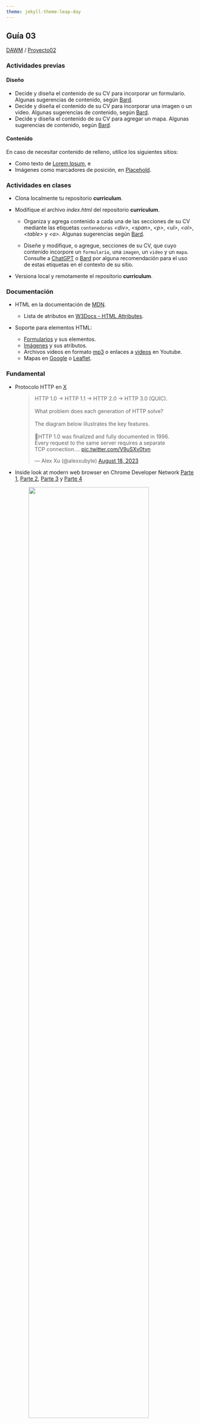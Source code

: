 ```yaml
---
theme: jekyll-theme-leap-day
---
```


## Guía 03

[DAWM](/DAWM/) / [Proyecto02](/DAWM/proyectos/2023/proyecto02)

### Actividades previas

#### Diseño

* Decide y diseña el contenido de su CV para incorporar un formulario. Algunas sugerencias de contenido, según [Bard](bard/guia03-bard01.pdf).
* Decide y diseña el contenido de su CV para incorporar una imagen o un video. Algunas sugerencias de contenido, según [Bard](bard/guia03-bard02.pdf).
* Decide y diseña el contenido de su CV para agregar un mapa. Algunas sugerencias de contenido, según [Bard](bard/guia03-bard03.pdf).

#### Contenido

En caso de necesitar contenido de relleno, utilice los siguientes sitios:

* Como texto de [Lorem Ipsum](https://www.lipsum.com/), e
* Imágenes como marcadores de posición, en [Placehold](https://placehold.co/).

### Actividades en clases

* Clona localmente tu repositorio **curriculum**. 
* Modifique el archivo _index.html_ del repositorio **curriculum**.
  - Organiza y agrega contenido a cada una de las secciones de su CV mediante las etiquetas `contenedoras` _&lt;div&gt;_, _&lt;span&gt;_, _&lt;p&gt;_, _&lt;ul&gt;_, _&lt;ol&gt;_, _&lt;table&gt;_ y _&lt;a&gt;_. Algunas sugerencias según [Bard](bard/guia03-bard04.pdf).

  - Diseñe y modifique, o agregue, secciones de su CV, que cuyo contenido incorpore un `formulario`, una `imagen`, un `video` y un `mapa`. Consulte a [ChatGPT](https://chat.openai.com/) o [Bard](https://bard.google.com/) por alguna recomendación para el uso de estas etiquetas en el contexto de su sitio. 

* Versiona local y remotamente el repositorio **curriculum**.

### Documentación

* HTML en la documentación de [MDN](https://developer.mozilla.org/es/docs/Web/HTML).
	- Lista de atributos en [W3Docs - HTML Attributes](https://www.w3docs.com/learn-html/html-attributes.html).

* Soporte para elementos HTML:
  - [Formularios](https://developer.mozilla.org/en-US/docs/Web/HTML/Element/form) y sus elementos.
  - [Imágenes](https://developer.mozilla.org/es/docs/Web/HTML/Element/img) y sus atributos.
  - Archivos videos en formato [mp3](https://www.labnol.org/internet/google-drive-mp3-embed/2232/) o enlaces a [videos](https://www.desarrollolibre.net/blog/html/como-insertar-videos-de-youtube-en-nuestra-web-html#.XtccmDr0k2w) en Youtube.
  - Mapas en [Google](https://mappinggis.com/2012/05/como-insertar-un-mapa-de-google-maps-en-tu-web/) o [Leaflet](https://mappinggis.com/2013/06/como-crear-un-mapa-con-leaflet/).

### Fundamental

* Protocolo HTTP en [X](https://twitter.com/alexxubyte/status/1692560840853962987) 

<blockquote class="twitter-tweet" width="60%" style="margin: 0 12%;"><p lang="en" dir="ltr">HTTP 1.0 -&gt; HTTP 1.1 -&gt; HTTP 2.0 -&gt; HTTP 3.0 (QUIC).<br><br>What problem does each generation of HTTP solve?<br><br>The diagram below illustrates the key features.<br><br>🔹HTTP 1.0 was finalized and fully documented in 1996. Every request to the same server requires a separate TCP connection.… <a href="https://t.co/V9uSXv0tvn">pic.twitter.com/V9uSXv0tvn</a></p>&mdash; Alex Xu (@alexxubyte) <a href="https://twitter.com/alexxubyte/status/1692560840853962987?ref_src=twsrc%5Etfw">August 18, 2023</a></blockquote> <script async src="https://platform.twitter.com/widgets.js" charset="utf-8"></script>

* Inside look at modern web browser en Chrome Developer Network [Parte 1](https://developer.chrome.com/blog/inside-browser-part1/), [Parte 2](https://developer.chrome.com/blog/inside-browser-part2/), [Parte 3](https://developer.chrome.com/blog/inside-browser-part3/) y [Parte 4](https://developer.chrome.com/blog/inside-browser-part4/)

<img src="https://wd.imgix.net/image/T4FyVKpzu4WKF1kBNvXepbi08t52/vl5sRzL8pFwlLSN7WW12.png?auto=format&w=964" style="margin: 0 12%;" width="80%">


### Términos

contenedores, multimedia, imagenes, videos, formulario

### Referencias

* HTML: Lenguaje de etiquetas de hipertexto MDN. (2021). Retrieved 18 May 2022, from https://developer.mozilla.org/es/docs/Web/HTML
HTML Standard. (2022). Retrieved 18 May 2022, from https://html.spec.whatwg.org/multipage/
* HTML5. Ejemplo de estructura global para página web con HTML5. (2022). Retrieved 18 May 2022, from http://www.edu4java.com/es/web/html5-estructura-global.html
* Conceptos básicos de HTML - Aprende sobre desarrollo web MDN. (2020). Retrieved 18 May 2022, from https://developer.mozilla.org/es/docs/Learn/Getting_started_with_the_web/HTML_basics
* Todos los ELEMENTOS SEMÁNTICOS de HTML. (2022). Retrieved 18 May 2022, from https://www.kikopalomares.com/blog/todos-los-elementos-semanticos-de-html
* HTML, E. (2022). Etiquetas HTML - Acerca de HTML. Retrieved 18 May 2022, from https://acercadehtml.com/etiquetas-html.html